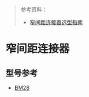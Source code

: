 > 参考资料：
>
> - [窄间距连接器选型指南](https://www.hirose.com/zh/product/pr/Micro_Board_to_Board_Select_Map/)

# 窄间距连接器

## 型号参考

- [BM28](https://www.hirose.com/zh/product/document?clcode=CL0673-5093-0-51&productname=BM28B0.6-18DP%2f2-0.35V(51)&series=BM28&documenttype=Catalog&lang=zh&documentid=en_BM28_CAT)